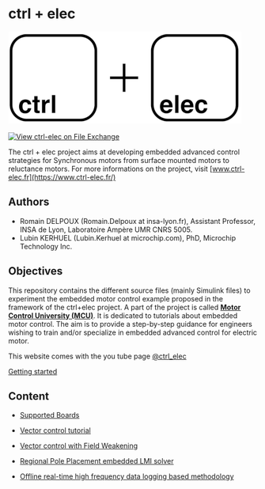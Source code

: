 # ctrl + elec
[<img src="img/logo.png"/>](https://www.ctrl-elec.fr/)

[![View ctrl-elec on File Exchange](https://www.mathworks.com/matlabcentral/images/matlab-file-exchange.svg)](https://fr.mathworks.com/matlabcentral/fileexchange/135637-ctrl-elec)

The ctrl + elec project aims at developing embedded advanced control strategies for Synchronous motors from surface mounted motors to reluctance motors. For more informations on the project, visit [www.ctrl-elec.fr](https://www.ctrl-elec.fr/)

## Authors

- Romain DELPOUX (Romain.Delpoux at insa-lyon.fr), Assistant Professor, INSA de Lyon, Laboratoire Ampère UMR CNRS 5005.
- Lubin KERHUEL (Lubin.Kerhuel at microchip.com), PhD, Microchip Technology Inc.

## Objectives
This repository contains the different source files (mainly Simulink files) to experiment the embedded motor control example proposed in the framework of the ctrl+elec project. A part of the project is called [**Motor Control University (MCU)**](www.ctrl-elec.fr/motor_control_university.html). It is dedicated to tutorials about embedded motor control. The aim is to provide a step-by-step guidance for engineers wishing to train and/or specialize in embedded advanced control for  electric motor.

This website comes with the you tube page [@ctrl_elec](https://www.youtube.com/@ctrl_elec)

[Getting started](https://youtu.be/fAhIvsgS1aM?si=hjhc9MEHJ1EK3xQb)

## Content

- [Supported Boards](./MCU/supportedBoard/SupportedBoards.md)

- [Vector control tutorial](./MCU/vectorControl/README.md)

- [Vector control with Field Weakening](./MCU/fieldWeakening/README.md) 

- [Regional Pole Placement embedded LMI solver](./MCU/LMIsolver/README.md)

- [Offline real-time high frequency data logging based methodology](./MCU/dataLogging/readme.md)

  



